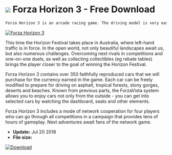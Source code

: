 # ![](https://cdn.softexe.net/static/icon/win.gif) Forza Horizon 3  - Free Download

```sh
Forza Horizon 3 is an arcade racing game. The driving model is very easy to learn, and thanks to many levels of difficulty everyone will find something for themselves.
```
[![Forza Horizon 3](https://gallery.dpcdn.pl/imgc/Tools/83679/g_-_420x350_1.5_-_x39518d7c-2b20-4d97-95da-019892ac3b6e.jpg)](https://softexe.net/win/games-entertainment/race/forza-horizon-3:pRRbd.html)

This time the Horizon Festival takes place in Australia, where left-hand traffic is in force. In the open world, not only beautiful landscapes await us, but also numerous challenges. Overcoming next rivals in competitions and one-on-one duels, as well as collecting collectibles (eg rebate tables) brings the player closer to the goal of winning the Horizon Festival.
 
 Forza Horizon 3 contains over 350 faithfully reproduced cars that we will purchase for the currency earned in the game. Each car can be freely modified to prepare for driving on asphalt, tropical forests, stony gorges, deserts and beaches. Known from previous parts, the ForzaVista system allows you to enjoy cars not only from the outside - you can get into selected cars by watching the dashboard, seats and other elements.
 
 Forza Horizon 3 includes a mode of network cooperation for four players who can go through all competitions in a campaign that provides tens of hours of gameplay. Next adventures await fans of the network game.


- **Update:** Jul 20 2018
- **File size:** 

[![Download](https://cdn.softexe.net/static/img/download.png)](https://softexe.net/win/games-entertainment/race/forza-horizon-3:pRRbd.html)

